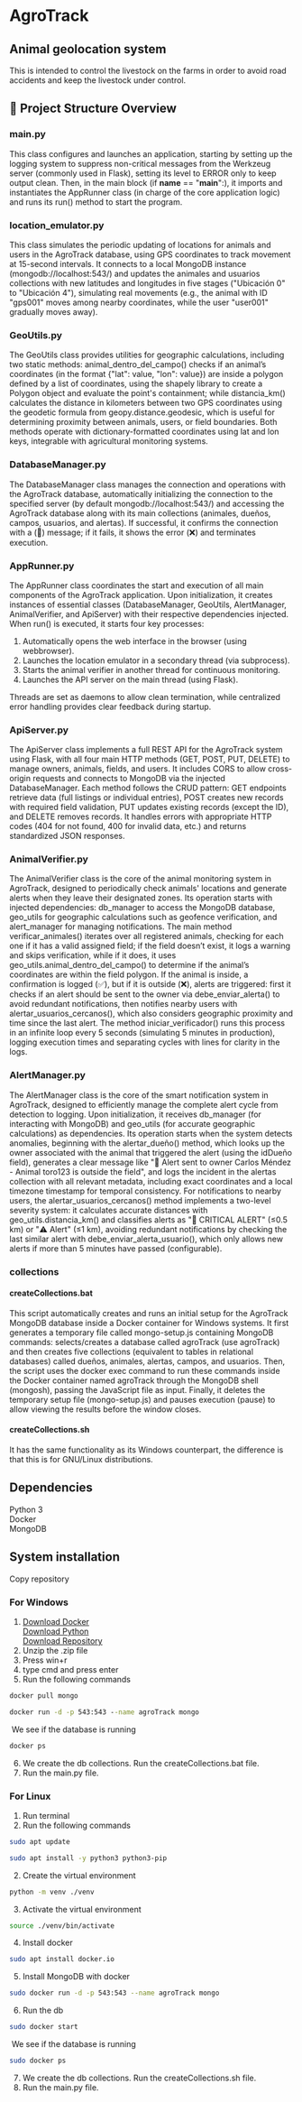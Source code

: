 # AgroTrack  
## Animal geolocation system  
This is intended to control the livestock on the farms in order to avoid road accidents and keep the livestock under control.  
## 📁 Project Structure Overview  
### main.py  
This class configures and launches an application, starting by setting up the logging system to suppress non-critical messages from the Werkzeug server (commonly used in Flask), setting its level to ERROR only to keep output clean. Then, in the main block (if __name__ == "__main__":), it imports and instantiates the AppRunner class (in charge of the core application logic) and runs its run() method to start the program.
### location_emulator.py  
This class simulates the periodic updating of locations for animals and users in the AgroTrack database, using GPS coordinates to track movement at 15-second intervals. It connects to a local MongoDB instance (mongodb://localhost:543/) and updates the animales and usuarios collections with new latitudes and longitudes in five stages ("Ubicación 0" to "Ubicación 4"), simulating real movements (e.g., the animal with ID "gps001" moves among nearby coordinates, while the user "user001" gradually moves away). 
### GeoUtils.py  
The GeoUtils class provides utilities for geographic calculations, including two static methods: animal_dentro_del_campo() checks if an animal’s coordinates (in the format {"lat": value, "lon": value}) are inside a polygon defined by a list of coordinates, using the shapely library to create a Polygon object and evaluate the point's containment; while distancia_km() calculates the distance in kilometers between two GPS coordinates using the geodetic formula from geopy.distance.geodesic, which is useful for determining proximity between animals, users, or field boundaries. Both methods operate with dictionary-formatted coordinates using lat and lon keys, integrable with agricultural monitoring systems.  
### DatabaseManager.py  
The DatabaseManager class manages the connection and operations with the AgroTrack database, automatically initializing the connection to the specified server (by default mongodb://localhost:543/) and accessing the AgroTrack database along with its main collections (animales, dueños, campos, usuarios, and alertas). If successful, it confirms the connection with a (💾) message; if it fails, it shows the error (❌) and terminates execution.    
### AppRunner.py  
The AppRunner class coordinates the start and execution of all main components of the AgroTrack application. Upon initialization, it creates instances of essential classes (DatabaseManager, GeoUtils, AlertManager, AnimalVerifier, and ApiServer) with their respective dependencies injected. When run() is executed, it starts four key processes:
1. Automatically opens the web interface in the browser (using webbrowser).   
2. Launches the location emulator in a secondary thread (via subprocess).
3. Starts the animal verifier in another thread for continuous monitoring.
4. Launches the API server on the main thread (using Flask).  

Threads are set as daemons to allow clean termination, while centralized error handling provides clear feedback during startup.  
### ApiServer.py
The ApiServer class implements a full REST API for the AgroTrack system using Flask, with all four main HTTP methods (GET, POST, PUT, DELETE) to manage owners, animals, fields, and users. It includes CORS to allow cross-origin requests and connects to MongoDB via the injected DatabaseManager. Each method follows the CRUD pattern: GET endpoints retrieve data (full listings or individual entries), POST creates new records with required field validation, PUT updates existing records (except the ID), and DELETE removes records. It handles errors with appropriate HTTP codes (404 for not found, 400 for invalid data, etc.) and returns standardized JSON responses.  
### AnimalVerifier.py
The AnimalVerifier class is the core of the animal monitoring system in AgroTrack, designed to periodically check animals' locations and generate alerts when they leave their designated zones. Its operation starts with injected dependencies: db_manager to access the MongoDB database, geo_utils for geographic calculations such as geofence verification, and alert_manager for managing notifications.
The main method verificar_animales() iterates over all registered animals, checking for each one if it has a valid assigned field; if the field doesn’t exist, it logs a warning and skips verification, while if it does, it uses geo_utils.animal_dentro_del_campo() to determine if the animal’s coordinates are within the field polygon. If the animal is inside, a confirmation is logged (✅), but if it is outside (❌), alerts are triggered: first it checks if an alert should be sent to the owner via debe_enviar_alerta() to avoid redundant notifications, then notifies nearby users with alertar_usuarios_cercanos(), which also considers geographic proximity and time since the last alert.
The method iniciar_verificador() runs this process in an infinite loop every 5 seconds (simulating 5 minutes in production), logging execution times and separating cycles with lines for clarity in the logs.  
### AlertManager.py  
The AlertManager class is the core of the smart notification system in AgroTrack, designed to efficiently manage the complete alert cycle from detection to logging. Upon initialization, it receives db_manager (for interacting with MongoDB) and geo_utils (for accurate geographic calculations) as dependencies.
Its operation starts when the system detects anomalies, beginning with the alertar_dueño() method, which looks up the owner associated with the animal that triggered the alert (using the idDueño field), generates a clear message like "🔔 Alert sent to owner Carlos Méndez - Animal toro123 is outside the field", and logs the incident in the alertas collection with all relevant metadata, including exact coordinates and a local timezone timestamp for temporal consistency.
For notifications to nearby users, the alertar_usuarios_cercanos() method implements a two-level severity system: it calculates accurate distances with geo_utils.distancia_km() and classifies alerts as "🚨 CRITICAL ALERT" (≤0.5 km) or "⚠️ Alert" (≤1 km), avoiding redundant notifications by checking the last similar alert with debe_enviar_alerta_usuario(), which only allows new alerts if more than 5 minutes have passed (configurable).
### collections
#### createCollections.bat  
This script automatically creates and runs an initial setup for the AgroTrack MongoDB database inside a Docker container for Windows systems. It first generates a temporary file called mongo-setup.js containing MongoDB commands: selects/creates a database called agroTrack (use agroTrack) and then creates five collections (equivalent to tables in relational databases) called dueños, animales, alertas, campos, and usuarios. Then, the script uses the docker exec command to run these commands inside the Docker container named agroTrack through the MongoDB shell (mongosh), passing the JavaScript file as input. Finally, it deletes the temporary setup file (mongo-setup.js) and pauses execution (pause) to allow viewing the results before the window closes.  
#### createCollections.sh
It has the same functionality as its Windows counterpart, the difference is that this is for GNU/Linux distributions.
## Dependencies  
Python 3  
Docker  
MongoDB
## System installation  
Copy repository
### For Windows 
1.  [Download Docker][def1]  
    [Download Python][def2]  
    [Download Repository][def3]
2. Unzip the .zip file
3. Press win+r
4. type cmd and press enter
5. Run the following commands
```cmd 
docker pull mongo
```
```cmd
docker run -d -p 543:543 --name agroTrack mongo
```
&nbsp;We see if the database is running
```cmd
docker ps
```
6. We create the db collections. Run the createCollections.bat file.  
7. Run the main.py file.  
### For Linux
1. Run terminal
2. Run the following commands
```bash
sudo apt update
```
```bash
sudo apt install -y python3 python3-pip
```
2. Create the virtual environment
```bash
python -m venv ./venv
```
3. Activate the virtual environment
```bash
source ./venv/bin/activate
```
4. Install docker
```bash
sudo apt install docker.io
```
5. Install MongoDB with docker
```bash
sudo docker run -d -p 543:543 --name agroTrack mongo
```
6. Run the db
```bash
sudo docker start
```
&nbsp;We see if the database is running
```bash
sudo docker ps
```
7. We create the db collections. Run the createCollections.sh file.  
8. Run the main.py file.  


[def1]: https://desktop.docker.com/win/main/amd64/Docker%20Desktop%20Installer.exe?utm_source=docker&utm_medium=webreferral&utm_campaign=dd-smartbutton&utm_location=module
[def2]: https://www.python.org/ftp/python/3.13.3/python-3.13.3-amd64.exe
[def3]: https://codeload.github.com/J-S-M-Code/AgroTrack/zip/refs/heads/main